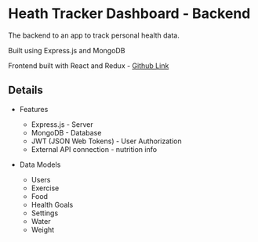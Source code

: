 # Heath Tracker Dashboard - Backend

The backend to an app to track personal health data.

Built using Express.js and MongoDB 

Frontend built with React and Redux - [Github Link](https://github.com/blee2125/health-tracker-dashboard)

## Details

* Features
    - Express.js - Server
    - MongoDB - Database
    - JWT (JSON Web Tokens) - User Authorization
    - External API connection - nutrition info

* Data Models
    - Users
    - Exercise
    - Food
    - Health Goals
    - Settings
    - Water
    - Weight

